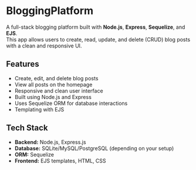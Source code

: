 # BloggingPlatform

A full-stack blogging platform built with **Node.js**, **Express**, **Sequelize**, and **EJS**.  
This app allows users to create, read, update, and delete (CRUD) blog posts with a clean and responsive UI.

## Features

- Create, edit, and delete blog posts
- View all posts on the homepage
- Responsive and clean user interface
- Built using Node.js and Express
- Uses Sequelize ORM for database interactions
- Templating with EJS

## Tech Stack

- **Backend:** Node.js, Express.js  
- **Database:** SQLite/MySQL/PostgreSQL (depending on your setup)  
- **ORM:** Sequelize  
- **Frontend:** EJS templates, HTML, CSS
